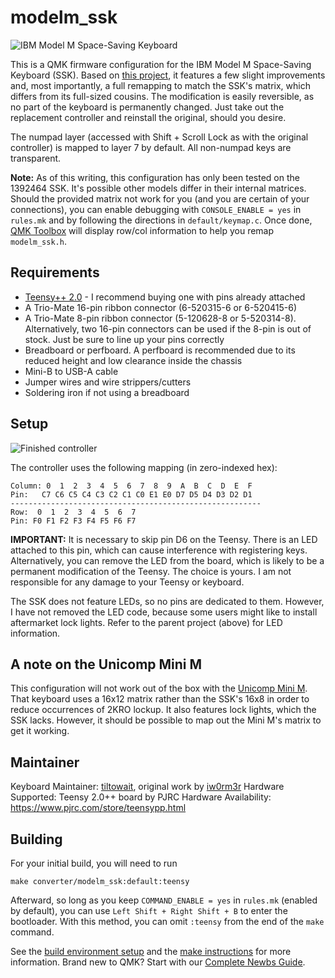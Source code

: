 # modelm_ssk

![IBM Model M Space-Saving Keyboard](https://i.imgur.com/CSXrQI5.jpg)

This is a QMK firmware configuration for the IBM Model M Space-Saving Keyboard (SSK). Based on [this project](https://github.com/qmk/qmk_firmware/tree/master/keyboards/converter/modelm101), it features a few slight improvements and, most importantly, a full remapping to match the SSK's matrix, which differs from its full-sized cousins. The modification is easily reversible, as no part of the keyboard is permanently changed. Just take out the replacement controller and reinstall the original, should you desire.

The numpad layer (accessed with Shift + Scroll Lock as with the original controller) is mapped to layer 7 by default. All non-numpad keys are transparent.

**Note:** As of this writing, this configuration has only been tested on the 1392464 SSK. It's possible other models differ in their internal matrices. Should the provided matrix not work for you (and you are certain of your connections), you can enable debugging with `CONSOLE_ENABLE = yes` in `rules.mk` and by following the directions in `default/keymap.c`. Once done, [QMK Toolbox](https://github.com/qmk/qmk_toolbox) will display row/col information to help you remap `modelm_ssk.h`.

## Requirements

* [Teensy++ 2.0](https://www.pjrc.com/store/teensypp.html) - I recommend buying one with pins already attached
* A Trio-Mate 16-pin ribbon connector (6-520315-6 or 6-520415-6)
* A Trio-Mate 8-pin ribbon connector (5-120628-8 or 5-520314-8). Alternatively, two 16-pin connectors can be used if the 8-pin is out of stock. Just be sure to line up your pins correctly
* Breadboard or perfboard. A perfboard is recommended due to its reduced height and low clearance inside the chassis
* Mini-B to USB-A cable
* Jumper wires and wire strippers/cutters
* Soldering iron if not using a breadboard

## Setup

![Finished controller](https://i.imgur.com/m1yuo4F.jpg)

The controller uses the following mapping (in zero-indexed hex):

```
Column: 0  1  2  3  4  5  6  7  8  9  A  B  C  D  E  F
Pin:   C7 C6 C5 C4 C3 C2 C1 C0 E1 E0 D7 D5 D4 D3 D2 D1
--------------------------------------------------------
Row:  0  1  2  3  4  5  6  7
Pin: F0 F1 F2 F3 F4 F5 F6 F7
```

**IMPORTANT:** It is necessary to skip pin D6 on the Teensy. There is an LED attached to this pin, which can cause interference with registering keys. Alternatively, you can remove the LED from the board, which is likely to be a permanent modification of the Teensy. The choice is yours. I am not responsible for any damage to your Teensy or keyboard.

The SSK does not feature LEDs, so no pins are dedicated to them. However, I have not removed the LED code, because some users might like to install aftermarket lock lights. Refer to the parent project (above) for LED information.

## A note on the Unicomp Mini M

This configuration will not work out of the box with the [Unicomp Mini M](https://www.pckeyboard.com/page/product/MINI_M). That keyboard uses a 16x12 matrix rather than the SSK's 16x8 in order to reduce occurrences of 2KRO lockup. It also features lock lights, which the SSK lacks. However, it should be possible to map out the Mini M's matrix to get it working.

## Maintainer

Keyboard Maintainer: [tiltowait](https://github.com/tiltowait), original work by [iw0rm3r](https://github.com/iw0rm3r)
Hardware Supported: Teensy 2.0++ board by PJRC
Hardware Availability: https://www.pjrc.com/store/teensypp.html

## Building

For your initial build, you will need to run

    make converter/modelm_ssk:default:teensy

Afterward, so long as you keep `COMMAND_ENABLE = yes` in `rules.mk` (enabled by default), you can use `Left Shift + Right Shift + B` to enter the bootloader. With this method, you can omit `:teensy` from the end of the `make` command.

See the [build environment setup](https://docs.qmk.fm/#/getting_started_build_tools) and the [make instructions](https://docs.qmk.fm/#/getting_started_make_guide) for more information. Brand new to QMK? Start with our [Complete Newbs Guide](https://docs.qmk.fm/#/newbs).

